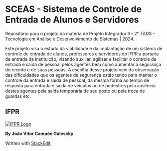 # SCEAS - Sistema de Controle de Entrada de Alunos e Servidores

Repositório para o projeto da matéria de Projeto Integrador II - 2° TADS - Tecnologia em Análise e Desenvolvimento de Sistemas | 2024.

Este projeto visa o estudo da viabilidade e da implantação de um sistema de controle de entrada de alunos, professores e servidores do IFPR a portaria de entrada da Instituição, visando auxiliar, agilizar e facilitar o controle da entrada e saída de pessoal pelos agentes bem como aumentar a segurança do recinto e de suas pessoas.
A escolha desse projeto veio da observação das dificuldades que os agentes de segurança estão tendo para manter o controle da entrada e saída de pessoal, da mesma forma ao tempo de resposta para entrada e saída de veículos ou de pedestres pela ausência destes agentes pela saída temporária de seu posto ou pela troca de guardas etc.

## IFPR

[![IFPR Logo](https://user-images.githubusercontent.com/126702799/234438114-4db30796-20ad-4bec-b118-246ebbe9de63.png)](https://user-images.githubusercontent.com/126702799/234438114-4db30796-20ad-4bec-b118-246ebbe9de63.png)

**By João Vitor Campõe Galescky**

Written with  [StackEdit](https://stackedit.io/).
